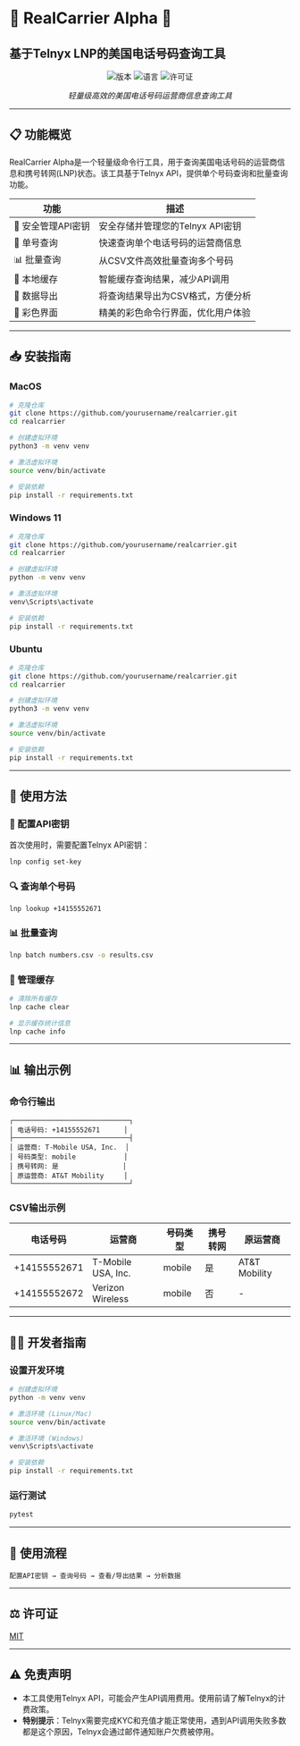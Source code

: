 # 🌟 RealCarrier Alpha 🌟
## 基于Telnyx LNP的美国电话号码查询工具

<p align="center">
  <img src="https://img.shields.io/badge/版本-0.1.0-blue" alt="版本">
  <img src="https://img.shields.io/badge/语言-Python-green" alt="语言">
  <img src="https://img.shields.io/badge/许可证-MIT-yellow" alt="许可证">
</p>

<p align="center">
  <i>轻量级高效的美国电话号码运营商信息查询工具</i>
</p>

---

## 📋 功能概览

RealCarrier Alpha是一个轻量级命令行工具，用于查询美国电话号码的运营商信息和携号转网(LNP)状态。该工具基于Telnyx API，提供单个号码查询和批量查询功能。

| 功能 | 描述 |
|------|------|
| 🔑 安全管理API密钥 | 安全存储并管理您的Telnyx API密钥 |
| 📱 单号查询 | 快速查询单个电话号码的运营商信息 |
| 📊 批量查询 | 从CSV文件高效批量查询多个号码 |
| 💾 本地缓存 | 智能缓存查询结果，减少API调用 |
| 📄 数据导出 | 将查询结果导出为CSV格式，方便分析 |
| 🌈 彩色界面 | 精美的彩色命令行界面，优化用户体验 |

---

## 📥 安装指南

### MacOS

```bash
# 克隆仓库
git clone https://github.com/yourusername/realcarrier.git
cd realcarrier

# 创建虚拟环境
python3 -m venv venv

# 激活虚拟环境
source venv/bin/activate

# 安装依赖
pip install -r requirements.txt
```

### Windows 11

```bash
# 克隆仓库
git clone https://github.com/yourusername/realcarrier.git
cd realcarrier

# 创建虚拟环境
python -m venv venv

# 激活虚拟环境
venv\Scripts\activate

# 安装依赖
pip install -r requirements.txt
```

### Ubuntu

```bash
# 克隆仓库
git clone https://github.com/yourusername/realcarrier.git
cd realcarrier

# 创建虚拟环境
python3 -m venv venv

# 激活虚拟环境
source venv/bin/activate

# 安装依赖
pip install -r requirements.txt
```

---

## 🚀 使用方法

### 📝 配置API密钥

首次使用时，需要配置Telnyx API密钥：

```bash
lnp config set-key
```

### 🔍 查询单个号码

```bash
lnp lookup +14155552671
```

### 📊 批量查询

```bash
lnp batch numbers.csv -o results.csv
```

### 🧹 管理缓存

```bash
# 清除所有缓存
lnp cache clear

# 显示缓存统计信息
lnp cache info
```

---

## 📊 输出示例

### 命令行输出

```
┌─────────────────────────────┐
│ 电话号码: +14155552671      │
├─────────────────────────────┤
│ 运营商: T-Mobile USA, Inc.  │
│ 号码类型: mobile            │
│ 携号转网: 是                │
│ 原运营商: AT&T Mobility     │
└─────────────────────────────┘
```

### CSV输出示例

| 电话号码 | 运营商 | 号码类型 | 携号转网 | 原运营商 |
|---------|-------|---------|---------|---------|
| +14155552671 | T-Mobile USA, Inc. | mobile | 是 | AT&T Mobility |
| +14155552672 | Verizon Wireless | mobile | 否 | - |

---

## 👨‍💻 开发者指南

### 设置开发环境

```bash
# 创建虚拟环境
python -m venv venv

# 激活环境 (Linux/Mac)
source venv/bin/activate

# 激活环境 (Windows)
venv\Scripts\activate

# 安装依赖
pip install -r requirements.txt
```

### 运行测试

```bash
pytest
```

---

## 📝 使用流程

```
配置API密钥 → 查询号码 → 查看/导出结果 → 分析数据
```

---

## ⚖️ 许可证

[MIT](LICENSE)

---

## ⚠️ 免责声明

- 本工具使用Telnyx API，可能会产生API调用费用。使用前请了解Telnyx的计费政策。
- **特别提示**：Telnyx需要完成KYC和充值才能正常使用，遇到API调用失败多数都是这个原因，Telnyx会通过邮件通知账户欠费被停用。